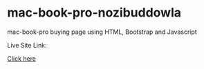 # mac-book-pro-nozibuddowla
mac-book-pro buying page using HTML, Bootstrap and Javascript

Live Site Link: 

[Click here](https://wonderful-hodgkin-e024e6.netlify.app/)
